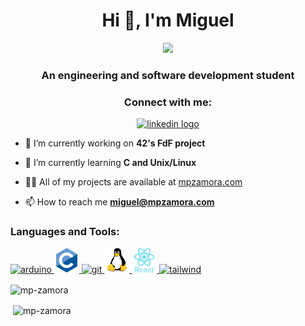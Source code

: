 <h1 align="center">Hi 👋, I'm Miguel</h1>
<div align="center">
  <img src="https://profile-counter.glitch.me/mp-zamora/count.svg?"  />
</div>
<h3 align="center">An engineering and software development student</h3>
<h3 align="center">Connect with me:</h3>
<div align="center">
  <a href="https://es.linkedin.com/in/miguel-pe%C3%B1as-zamora-49599b288" target="_blank">
    <img src="https://img.shields.io/static/v1?message=LinkedIn&logo=linkedin&label=&color=0077B5&logoColor=white&labelColor=&style=for-the-badge" height="25" alt="linkedin logo"  />
  </a>
</div>

- 🔭 I’m currently working on **42's FdF project**

- 🌱 I’m currently learning **C and Unix/Linux**

- 👨‍💻 All of my projects are available at [mpzamora.com](mpzamora.com)

- 📫 How to reach me **miguel@mpzamora.com**

<h3 align="left">Languages and Tools:</h3>
<p align="left"> <a href="https://www.arduino.cc/" target="_blank" rel="noreferrer"> <img src="https://cdn.worldvectorlogo.com/logos/arduino-1.svg" alt="arduino" width="40" height="40"/> </a> <a href="https://www.cprogramming.com/" target="_blank" rel="noreferrer"> <img src="https://raw.githubusercontent.com/devicons/devicon/master/icons/c/c-original.svg" alt="c" width="40" height="40"/> </a> <a href="https://git-scm.com/" target="_blank" rel="noreferrer"> <img src="https://www.vectorlogo.zone/logos/git-scm/git-scm-icon.svg" alt="git" width="40" height="40"/> </a> <a href="https://www.linux.org/" target="_blank" rel="noreferrer"> <img src="https://raw.githubusercontent.com/devicons/devicon/master/icons/linux/linux-original.svg" alt="linux" width="40" height="40"/> </a> <a href="https://reactjs.org/" target="_blank" rel="noreferrer"> <img src="https://raw.githubusercontent.com/devicons/devicon/master/icons/react/react-original-wordmark.svg" alt="react" width="40" height="40"/> </a> <a href="https://tailwindcss.com/" target="_blank" rel="noreferrer"> <img src="https://www.vectorlogo.zone/logos/tailwindcss/tailwindcss-icon.svg" alt="tailwind" width="40" height="40"/> </a> </p>

<p><img align="center" src="https://github-readme-stats.vercel.app/api/top-langs?username=mp-zamora&show_icons=true&locale=en&layout=compact" alt="mp-zamora" /></p>

<p>&nbsp;<img align="center" src="https://github-readme-stats.vercel.app/api?username=mp-zamora&show_icons=true&locale=en" alt="mp-zamora" /></p>
